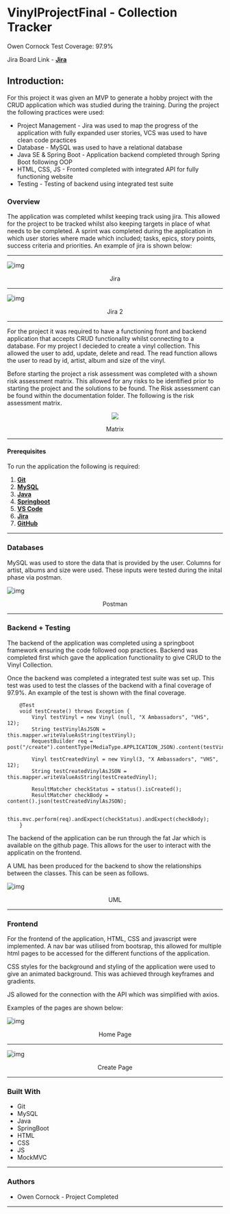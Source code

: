 # VinylProjectFinal - Collection Tracker

Owen Cornock
Test Coverage: 97.9% 

Jira Board Link - [**Jira**](https://owencornock.atlassian.net/jira/software/projects/PROJ/boards/4/backlog)

## Introduction:

For this project it was given an MVP to generate a hobby project with the CRUD application which was studied during the training. During the project the following practices were used:
* Project Management - Jira was used to map the progress of the application with fully expanded user stories, VCS was used to have clean code practices
* Database - MySQL was used to have a relational database 
* Java SE & Spring Boot - Application backend completed through Spring Boot following OOP
* HTML, CSS, JS - Fronted completed with integrated API for fully functioning website
* Testing - Testing of backend using integrated test suite

### Overview
The application was completed whilst keeping track using jira. This allowed for the project to be tracked whilst also keeping targets in place of what needs to be completed. A sprint was completed during the application in which user stories where made which included; tasks, epics, story points, success criteria and priorities. An example of jira is shown below:

___

![img](https://i.imgur.com/3KfIxFp.png)
<p align = "center">Jira</p> 

___

![img](https://i.imgur.com/iPPV9vW.png)
<p align = "center">Jira 2</p> 

___

For the project it was required to have a functioning front and backend application that accepts CRUD functionality whilst connecting to a database. For my project I decieded to create a vinyl collection. This allowed the user to add, update, delete and read. The read function allows the user to read by id, artist, album and size of the vinyl.

Before starting the project a risk assessment was completed with a shown risk assessment matrix. This allowed for any risks to be identified prior to starting the project and the solutions to be found. The Risk assessment can be found within the documentation folder. The following is the risk assessment matrix.
<p align="center">
<img src="https://i.imgur.com/IXXzno5.png">
</p>
<p align = "center">Matrix</p>

___


#### Prerequisites

To run the application the following is required:

1. [**Git**](https://gitforwindows.org/)
2. [**MySQL**](https://dev.mysql.com/downloads/windows/installer/8.0.html)
3. [**Java**](https://www.oracle.com/java/technologies/downloads/#java17)
4. [**Springboot**](https://spring.io/projects/spring-boot)
5. [**VS Code**](https://code.visualstudio.com/)
6. [**Jira**](https://www.atlassian.com/software/jira)
7. [**GitHub**](https://github.com/)

___


### Databases

MySQL was used to store the data that is provided by the user. Columns for artist, albums and size were used. These inputs were tested during the inital phase via postman.

![img](https://i.imgur.com/gQdGJBo.png)
<p align = "center">Postman</p>

___


### Backend + Testing

The backend of the application was completed using a springboot framework ensuring the code followed oop practices. Backend was completed first which gave the application functionality to give CRUD to the Vinyl Collection.

Once the backend was completed a integrated test suite was set up. This test was used to test the classes of the backend with a final coverage of 97.9%. An example of the test is shown with the final coverage.

```
	@Test
	void testCreate() throws Exception {
		Vinyl testVinyl = new Vinyl (null, "X Ambassadors", "VHS", 12);
		String testVinylAsJSON = this.mapper.writeValueAsString(testVinyl);
		RequestBuilder req = post("/create").contentType(MediaType.APPLICATION_JSON).content(testVinylAsJSON);
		
		Vinyl testCreatedVinyl = new Vinyl(3, "X Ambassadors", "VHS", 12);
		String testCreatedVinylAsJSON = this.mapper.writeValueAsString(testCreatedVinyl);
		
		ResultMatcher checkStatus = status().isCreated();
		ResultMatcher checkBody = content().json(testCreatedVinylAsJSON);
		
		this.mvc.perform(req).andExpect(checkStatus).andExpect(checkBody);
    }
```

The backend of the application can be run through the fat Jar which is available on the github page. This allows for the user to interact with the applicatin on the frontend.

A UML has been produced for the backend to show the relationships between the classes. This can be seen as follows.

![img](https://i.imgur.com/2f0iN9C.png)
<p align = "center">UML</p>

___

### Frontend

For the frontend of the application, HTML, CSS and javascript were implemented. A nav bar was utilised from bootsrap, this allowed for multiple html pages to be accessed for the different functions of the application. 

CSS styles for the background and styling of the application were used to give an animated background. This was achieved through keyframes and gradients.

JS allowed for the connection with the API which was simplified with axios.

Examples of the pages are shown below: 

![img](https://i.imgur.com/6sSoxFN.png)
<p align = "center">Home Page</p>

___

![img](https://i.imgur.com/VGpOBWd.png)
<p align = "center">Create Page</p>

___

### Built With

* Git
* MySQL
* Java
* SpringBoot
* HTML
* CSS
* JS
* MockMVC

___

### Authors

* Owen Cornock - Project Completed 

___


